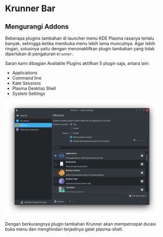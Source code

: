 # Krunner Bar

## Mengurangi Addons

Beberapa plugins tambahan di launcher menu KDE Plasma rasanya terlalu banyak, sehingga ketika membuka menu lebih lama munculnya. Agar lebih ringan, solusinya yaitu dengan menonaktifkan plugin tambahan yang tidak diperlukan di pengaturan `Krunner`.

Saran kami dibagian Available Plugins aktifkan 5 plugin saja, antara lain:
- Applications
- Command line
- Kate Sessions
- Plasma Desktop Shell
- System Settings

![LangitKetujuh Krunner](../../media/image/krunner-langitketujuh-id.webp)

Dengan berkurangnya plugin tambahan Krunner akan mempercepat durasi buka menu dan menghindari terjadinya galat plasma-shell.

